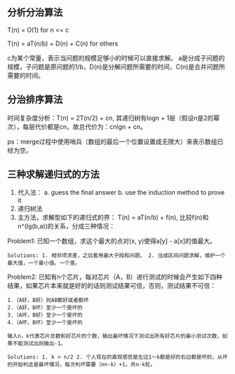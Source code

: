 ## 分析分治算法

T(n) = O(1)  for n <= c

T(n) = aT(n/b) + D(n) + C(n) for others

c为某个常量，表示当问题的规模足够小的时候可以直接求解。 a是分成子问题的规模，子问题是原问题的1/b，D(n)是分解问题所需要的时间，C(n)是合并问题所需要的时间。

## 分治排序算法

时间复杂度分析：T(n) = 2T(n/2) + cn, 其递归树有logn + 1层（假设n是2的幂次），每层代价都是cn，故总代价为：cnlgn + cn。

ps：merge过程中使用哨兵（数组的最后一个位置设置成无限大）来表示数组已经为空。

## 三种求解递归式的方法
1. 代入法： a. guess the final answer b. use the induction method to prove it
2. 递归树法
3. 主方法，求解型如下的递归式的界：
	T(n) = aT(n/b) + f(n), 比较f(n)和n^(lg(b,a))的关系，分成三种情况：

Problem1: 已知一个数组，求这个最大的点对(x, y)使得a[y] - a[x]的值最大。

	Solutions: 1. 相邻项求差，之后套用最大子段和问题。 2. 当成区间问题求解，维护一个最大值，一个最小值，一个差。

Problem2: 已知有n个芯片，每对芯片（A，B）进行测试的时候会产生如下四种结果，如果芯片本来就是好的的话则测试结果可信，否则，测试结果不可信：

	1.（A好，B好）则AB都好或者都坏 
	2.（A好，B坏）至少一个是坏的 
	3.（A坏，B好）至少一个是坏的
	4.（A坏，B坏）至少一个是坏的 

	输入n，k代表芯片总数和好芯片的个数，输出最坏情况下测试出所有好芯片的最小测试次数，如果不能测试出则输出-1。

	Solutions: 1. k > n/2 2. 个人现在的直观感觉是左边1～k都是好的右边都是坏的，从坏的开始判这是最坏情况，每次判坏需要（nn-k）+1，共n-k轮。
